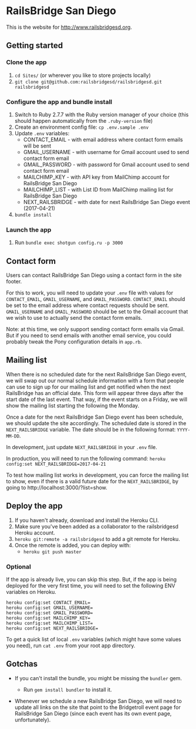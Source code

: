 # RailsBridge San Diego

This is the website for http://www.railsbridgesd.org.


## Getting started

### Clone the app
1. `cd Sites/` (or wherever you like to store projects locally)
2. `git clone git@github.com:railsbridgesd/railsbridgesd.git railsbridgesd`

### Configure the app and bundle install
1. Switch to Ruby 2.7.7 with the Ruby version manager of your choice (this
should happen automatically from the `.ruby-version` file)
2. Create an environment config file: `cp .env.sample .env`
3. Update `.env` variables:
   - CONTACT_EMAIL    - with email address where contact form emails will be sent
   - GMAIL_USERNAME   - with username for Gmail account used to send contact form email
   - GMAIL_PASSWORD   - with password for Gmail account used to send contact form email
   - MAILCHIMP_KEY    - with API key from MailChimp account for RailsBridge San Diego
   - MAILCHIMP_LIST   - with List ID from MailChimp mailing list for RailsBridge San Diego
   - NEXT_RAILSBRIDGE - with date for next RailsBridge San Diego event (2017-04-21)
4. `bundle install`

### Launch the app
1. Run `bundle exec shotgun config.ru -p 3000`


## Contact form
Users can contact RailsBridge San Diego using a contact form in the site footer.

For this to work, you will need to update your `.env` file with values for
`CONTACT_EMAIL`, `GMAIL_USERNAME`, and `GMAIL_PASSWORD`. `CONTACT_EMAIL` should
be set to the email address where contact requests should be sent.
`GMAIL_USERNAME` and `GMAIL_PASSWORD` should be set to the Gmail account that we
wish to use to actually send the contact form emails.

Note: at this time, we only support sending contact form emails via Gmail. But
if you need to send emails with another email service, you could probably tweak
the Pony configuration details in `app.rb`.


## Mailing list
When there is no scheduled date for the next RailsBridge San Diego event, we
will swap out our normal schedule information with a form that people can use to
sign up for our mailing list and get notified when the next RailsBridge has an
official date. This form will appear three days after the start date of the last
event. That way, if the event starts on a Friday, we will show the mailing list
starting the following the Monday.

Once a date for the next RailsBridge San Diego event has been schedule, we
should update the site accordingly. The scheduled date is stored in the
`NEXT_RAILSBRIDGE` variable. The date should be in the following format:
`YYYY-MM-DD`.

In development, just update `NEXT_RAILSBRIDGE` in your `.env` file.

In production, you will need to run the following command:
`heroku config:set NEXT_RAILSBRIDGE=2017-04-21`

To test how mailing list works in development, you can force the mailing list to
show, even if there is a valid future date for the `NEXT_RAILSBRIDGE`, by going
to http://localhost:3000/?list=show.


## Deploy the app

1. If you haven't already, download and install the Heroku CLI.
2. Make sure you've been added as a collaborator to the railsbridgesd Heroku account.
3. `heroku git:remote -a railsbridgesd` to add a git remote for Heroku.
4. Once the remote is added, you can deploy with:
    - `heroku git push master`

### Optional

If the app is already live, you can skip this step. But, if the app is being
deployed for the very first time, you will need to set the following ENV
variables on Heroku.

   ```
   heroku config:set CONTACT_EMAIL=
   heroku config:set GMAIL_USERNAME=
   heroku config:set GMAIL_PASSWORD=
   heroku config:set MAILCHIMP_KEY=
   heroku config:set MAILCHIMP_LIST=
   heroku config:set NEXT_RAILSBRIDGE=
   ```

   To get a quick list of local `.env` variables (which might have some values
   you need), run `cat .env` from your root app directory.


## Gotchas

- If you can't install the bundle, you might be missing the `bundler` gem.
  - Run `gem install bundler` to install it.

- Whenever we schedule a new RailsBridge San Diego, we will need to update all links
on the site that point to the Bridgetroll event page for RailsBridge San Diego
(since each event has its own event page, unfortunately).
